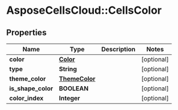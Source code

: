 # AsposeCellsCloud::CellsColor

## Properties
Name | Type | Description | Notes
------------ | ------------- | ------------- | -------------
**color** | [**Color**](Color.md) |  | [optional] 
**type** | **String** |  | [optional] 
**theme_color** | [**ThemeColor**](ThemeColor.md) |  | [optional] 
**is_shape_color** | **BOOLEAN** |  | [optional] 
**color_index** | **Integer** |  | [optional] 


